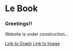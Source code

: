 # Le Book
### Greetings!!
Website is under construction...

[Link to Graph](network_graph.html)
[Link to Image](network_graph_static.html)